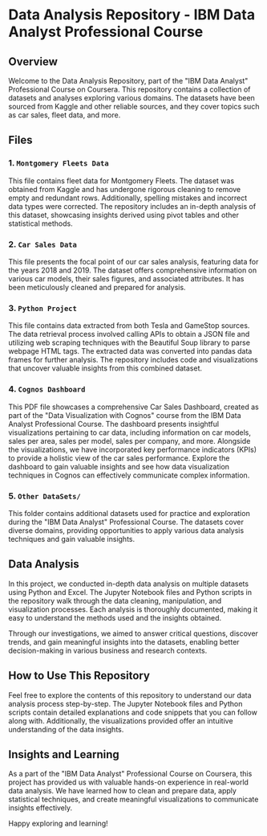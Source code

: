 # Data Analysis Repository - IBM Data Analyst Professional Course

## Overview

Welcome to the Data Analysis Repository, part of the "IBM Data Analyst" Professional Course on Coursera. This repository contains a collection of datasets and analyses exploring various domains. The datasets have been sourced from Kaggle and other reliable sources, and they cover topics such as car sales, fleet data, and more.

## Files

### 1. `Montgomery Fleets Data`

This file contains fleet data for Montgomery Fleets. The dataset was obtained from Kaggle and has undergone rigorous cleaning to remove empty and redundant rows. Additionally, spelling mistakes and incorrect data types were corrected. The repository includes an in-depth analysis of this dataset, showcasing insights derived using pivot tables and other statistical methods.


### 2. `Car Sales Data`

This file presents the focal point of our car sales analysis, featuring data for the years 2018 and 2019. The dataset offers comprehensive information on various car models, their sales figures, and associated attributes. It has been meticulously cleaned and prepared for analysis.

### 3. `Python Project`

This file contains data extracted from both Tesla and GameStop sources. The data retrieval process involved calling APIs to obtain a JSON file and utilizing web scraping techniques with the Beautiful Soup library to parse webpage HTML tags. The extracted data was converted into pandas data frames for further analysis. The repository includes code and visualizations that uncover valuable insights from this combined dataset.

### 4. `Cognos Dashboard`

This PDF file showcases a comprehensive Car Sales Dashboard, created as part of the "Data Visualization with Cognos" course from the IBM Data Analyst Professional Course. The dashboard presents insightful visualizations pertaining to car data, including information on car models, sales per area, sales per model, sales per company, and more. Alongside the visualizations, we have incorporated key performance indicators (KPIs) to provide a holistic view of the car sales performance. Explore the dashboard to gain valuable insights and see how data visualization techniques in Cognos can effectively communicate complex information.

### 5. `Other DataSets/`

This folder contains additional datasets used for practice and exploration during the "IBM Data Analyst" Professional Course. The datasets cover diverse domains, providing opportunities to apply various data analysis techniques and gain valuable insights.

## Data Analysis

In this project, we conducted in-depth data analysis on multiple datasets using Python and Excel. The Jupyter Notebook files and Python scripts in the repository walk through the data cleaning, manipulation, and visualization processes. Each analysis is thoroughly documented, making it easy to understand the methods used and the insights obtained.

Through our investigations, we aimed to answer critical questions, discover trends, and gain meaningful insights into the datasets, enabling better decision-making in various business and research contexts.

## How to Use This Repository

Feel free to explore the contents of this repository to understand our data analysis process step-by-step. The Jupyter Notebook files and Python scripts contain detailed explanations and code snippets that you can follow along with. Additionally, the visualizations provided offer an intuitive understanding of the data insights.

## Insights and Learning

As a part of the "IBM Data Analyst" Professional Course on Coursera, this project has provided us with valuable hands-on experience in real-world data analysis. We have learned how to clean and prepare data, apply statistical techniques, and create meaningful visualizations to communicate insights effectively.

Happy exploring and learning!

